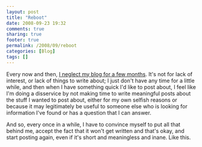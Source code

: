 ```yaml
---
layout: post
title: "Reboot"
date: 2008-09-23 19:32
comments: true
sharing: true
footer: true
permalink: /2008/09/reboot
categories: [Blog]
tags: []
---
```

Every now and then, <a href="http://www.brockli.com/2008/05/the-chore-of-blogging.php">I neglect my blog for a few months</a>. It's not for lack of interest, or lack of things to write about; I just don't have any time for a little while, and then when I have something quick I'd like to post about, I feel like I'm doing a disservice by not making time to write meaningful posts about the stuff I wanted to post about, either for my own selfish reasons or because it may legitimately be useful to someone else who is looking for information I've found or has a question that I can answer. 

And so, every once in a while, I have to convince myself to put all that behind me, accept the fact that it won't get written and that's okay, and start posting again, even if it's short and meaningless and inane. Like this. 